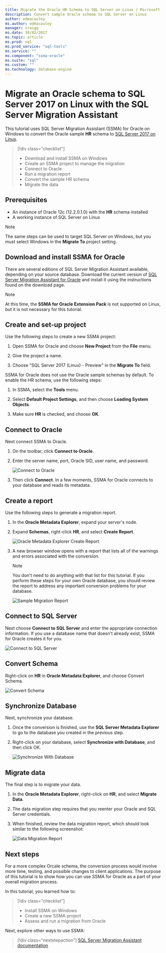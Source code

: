 ```yaml
---
title: Migrate the Oracle HR Schema to SQL Server on Linux | Microsoft Docs
description: Convert sample Oracle schema to SQL Server on Linux
author: edmacauley
ms.author: edmacauley
manager: craigg
ms.date: 10/02/2017
ms.topic: article
ms.prod: sql
ms.prod_service: "sql-tools"
ms.service: ""
ms.component: "ssma-oracle"
ms.suite: "sql"
ms.custom: ""
ms.technology: database-engine
---
```

# Migrate an Oracle schema to SQL Server 2017 on Linux with the SQL Server Migration Assistant

This tutorial uses SQL Server Migration Assistant (SSMA) for Oracle on Windows to convert the Oracle sample **HR** schema to [SQL Server 2017 on Linux](../../linux/sql-server-linux-overview.md).

> [!div class="checklist"]
> * Download and install SSMA on Windows
> * Create an SSMA project to manage the migration
> * Connect to Oracle
> * Run a migration report
> * Convert the sample HR schema
> * Migrate the data

## Prerequisites

- An instance of Oracle 12c (12.2.0.1.0) with the **HR** schema installed
- A working instance of SQL Server on Linux

> [!NOTE]
> The same steps can be used to target SQL Server on Windows, but you must select Windows in the **Migrate To** project setting.

## Download and install SSMA for Oracle

There are several editions of SQL Server Migration Assistant available, depending on your source database.  Download the current version of [SQL Server Migration Assistant for Oracle](http://aka.ms/ssmafororacle) and install it using the instructions found on the download page.

> [!NOTE]
> At this time, the **SSMA for Oracle Extension Pack** is not supported on Linux, but it is not necessary for this tutorial.

## Create and set-up project

Use the following steps to create a new SSMA project:

1. Open SSMA for Oracle and choose **New Project** from the **File** menu.

1. Give the project a name.

1. Choose "SQL Server 2017 (Linux) - Preview" in the **Migrate To** field.

SSMA for Oracle does not use the Oracle sample schemas by default. To enable the HR schema, use the following steps:

1. In SSMA, select the **Tools** menu.

1. Select **Default Project Settings**, and then choose **Loading System Objects**.

1. Make sure **HR** is checked, and choose **OK**.

## Connect to Oracle

Next connect SSMA to Oracle.

1. On the toolbar, click **Connect to Oracle**.

1. Enter the server name, port, Oracle SID, user name, and password.

   ![Connect to Oracle](./media/sql-server-linux-convert-from-oracle/ConnectToOracle.png)

1. Then click **Connect**. In a few moments, SSMA for Oracle connects to your database and reads its metadata.

## Create a report

Use the following steps to generate a migration report.

1. In the **Oracle Metadata Explorer**, expand your server's node.

1. Expand **Schemas**, right-click **HR**, and select **Create Report**.

   ![Oracle Metadata Explorer Create Report](./media/sql-server-linux-convert-from-oracle/CreateReport.png)

1. A new browser window opens with a report that lists all of the warnings and errors associated with the conversion.

   > [!NOTE]
   > You don't need to do anything with that list for this tutorial. If you perform these steps for your own Oracle database, you should review the report to address any important conversion problems for your database.

   ![Sample Migration Report](./media/sql-server-linux-convert-from-oracle/SSMAReport.png)

## Connect to SQL Server

Next choose **Connect to SQL Server** and enter the appropriate connection information.  If you use a database name that doesn't already exist, SSMA for Oracle creates it for you.

![Connect to SQL Server](./media/sql-server-linux-convert-from-oracle/ConnectToSQLServer.png)

## Convert Schema

Right-click on **HR** in **Oracle Metadata Explorer**, and choose Convert Schema.

![Convert Schema](./media/sql-server-linux-convert-from-oracle/ConvertSchema.png)

## Synchronize Database

Next, synchronize your database.

1. Once the conversion is finished, use the **SQL Server Metadata Explorer** to go to the database you created in the previous step.

1. Right-click on your database, select **Synchronize with Database**, and then click OK.

   ![Synchronize With Database](./media/sql-server-linux-convert-from-oracle/SynchronizeWithDatabase.png)

## Migrate data

The final step is to migrate your data.

1. In the **Oracle Metadata Explorer**, right-click on **HR**, and select **Migrate Data**.

1. The data migration step requires that you reenter your Oracle and SQL Server credentials.

1. When finished, review the data migration report, which should look similar to the following screenshot:

   ![Data Migration Report](./media/sql-server-linux-convert-from-oracle/DataMigrationReport.png)

## Next steps

For a more complex Orcale schema, the conversion process would involve more time, testing, and possible changes to client applications. The purpose of this tutorial is to show how you can use SSMA for Oracle as a part of your overall migration process.

In this tutorial, you learned how to:
> [!div class="checklist"]
> * Install SSMA on Windows
> * Create a new SSMA project
> * Assess and run a migration from Oracle

Next, explore other ways to use SSMA:

> [!div class="nextstepaction"]
>[SQL Server Migration Assistant documentation](../sql-server-migration-assistant.md)
